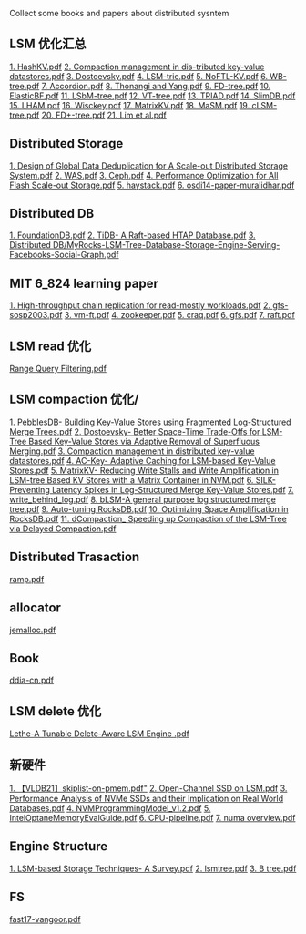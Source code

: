 Collect some books and papers about distributed sysntem

## LSM 优化汇总
[1. HashKV.pdf]()
[2. Compaction management in dis-tributed key-value datastores.pdf]()
[3. Dostoevsky.pdf]()
[4. LSM-trie.pdf]()
[5. NoFTL-KV.pdf]()
[6. WB-tree.pdf]()
[7. Accordion.pdf]()
[8. Thonangi and Yang.pdf]()
[9. FD-tree.pdf]()
[10. ElasticBF.pdf]()
[11. LSbM-tree.pdf]()
[12. VT-tree.pdf]()
[13. TRIAD.pdf]()
[14. SlimDB.pdf]()
[15. LHAM.pdf]()
[16. Wisckey.pdf]()
[17. MatrixKV.pdf]()
[18. MaSM.pdf]()
[19. cLSM-tree.pdf]()
[20. FD+-tree.pdf]()
[21. Lim et al.pdf]()

## Distributed Storage
[1. Design of Global Data Deduplication for A Scale-out Distributed Storage System.pdf]()
[2. WAS.pdf]()
[3. Ceph.pdf]()
[4. Performance Optimization for All Flash Scale-out Storage.pdf]()
[5. haystack.pdf]()
[6. osdi14-paper-muralidhar.pdf]()

## Distributed DB
[1. FoundationDB.pdf]()
[2. TiDB- A Raft-based HTAP Database.pdf]()
[3. Distributed DB/MyRocks-LSM-Tree-Database-Storage-Engine-Serving-Facebooks-Social-Graph.pdf]()

## MIT 6_824 learning paper
[1. High-throughput chain replication for read-mostly workloads.pdf]()
[2. gfs-sosp2003.pdf]()
[3. vm-ft.pdf]()
[4. zookeeper.pdf]()
[5. craq.pdf]()
[6. gfs.pdf]()
[7. raft.pdf]()

## LSM read 优化
[Range Query Filtering.pdf]()

## LSM compaction 优化/
[1. PebblesDB- Building Key-Value Stores using Fragmented Log-Structured Merge Trees.pdf]()
[2. Dostoevsky- Better Space-Time Trade-Offs for LSM-Tree Based Key-Value Stores via Adaptive Removal of Superfluous Merging.pdf]()
[3. Compaction management in distributed key-value datastores.pdf]()
[4. AC-Key- Adaptive Caching for LSM-based Key-Value Stores.pdf]()
[5. MatrixKV- Reducing Write Stalls and Write Amplification in LSM-tree Based KV Stores with a Matrix Container in NVM.pdf]()
[6. SILK- Preventing Latency Spikes in Log-Structured Merge Key-Value Stores.pdf]()
[7. write_behind_log.pdf]()
[8. bLSM-A general purpose log structured merge tree.pdf]()
[9. Auto-tuning RocksDB.pdf]()
[10. Optimizing Space Amplification in RocksDB.pdf]()
[11. dCompaction_ Speeding up Compaction of the LSM-Tree via Delayed Compaction.pdf]()

## Distributed Trasaction
[ramp.pdf]()

## allocator
[jemalloc.pdf]()

## Book
[ddia-cn.pdf]()

## LSM delete 优化
[Lethe-A Tunable Delete-Aware LSM Engine .pdf]()

## 新硬件
[1. 【VLDB21】skiplist-on-pmem.pdf"]()
[2. Open-Channel SSD on LSM.pdf]()
[3. Performance Analysis of NVMe SSDs and their Implication on Real World Databases.pdf]()
[4. NVMProgrammingModel_v1.2.pdf]()
[5. IntelOptaneMemoryEvalGuide.pdf]()
[6. CPU-pipeline.pdf]()
[7. numa overview.pdf]()

## Engine Structure
[1. LSM-based Storage Techniques- A Survey.pdf]()
[2. lsmtree.pdf]()
[3. B tree.pdf]()

## FS
[fast17-vangoor.pdf]()
